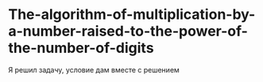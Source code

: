 # The-algorithm-of-multiplication-by-a-number-raised-to-the-power-of-the-number-of-digits
Я решил задачу, условие дам вместе с решением
